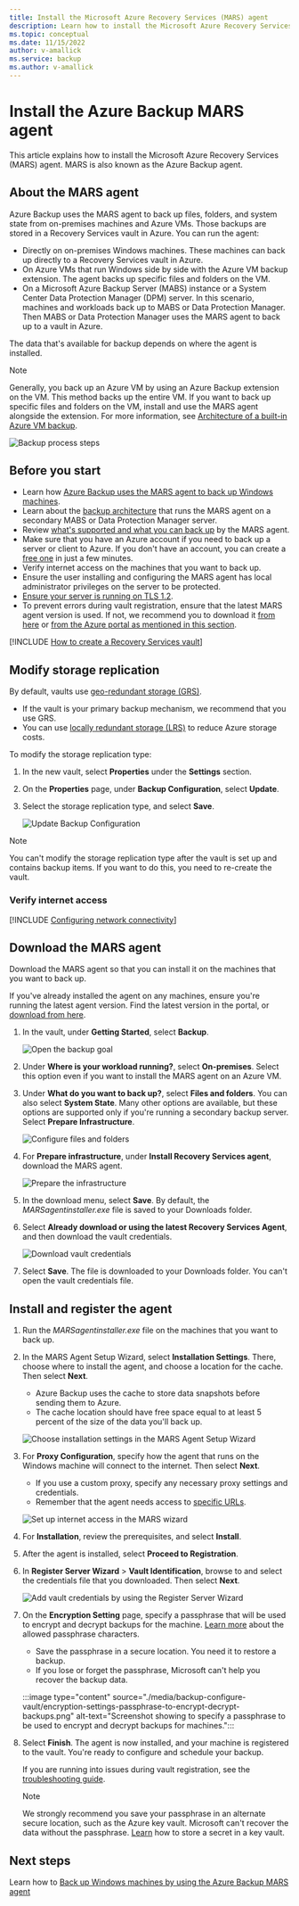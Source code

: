 ```yaml
---
title: Install the Microsoft Azure Recovery Services (MARS) agent
description: Learn how to install the Microsoft Azure Recovery Services (MARS) agent to back up Windows machines.
ms.topic: conceptual
ms.date: 11/15/2022
author: v-amallick
ms.service: backup
ms.author: v-amallick
---
```


# Install the Azure Backup MARS agent

This article explains how to install the Microsoft Azure Recovery Services (MARS) agent. MARS is also known as the Azure Backup agent.

## About the MARS agent

Azure Backup uses the MARS agent to back up files, folders, and system state from on-premises machines and Azure VMs. Those backups are stored in a Recovery Services vault in Azure. You can run the agent:

* Directly on on-premises Windows machines. These machines can back up directly to a Recovery Services vault in Azure.
* On Azure VMs that run Windows side by side with the Azure VM backup extension. The agent backs up specific files and folders on the VM.
* On a Microsoft Azure Backup Server (MABS) instance or a System Center Data Protection Manager (DPM) server. In this scenario, machines and workloads back up to MABS or Data Protection Manager. Then MABS or Data Protection Manager uses the MARS agent to back up to a vault in Azure.

The data that's available for backup depends on where the agent is installed.

> [!NOTE]
> Generally, you back up an Azure VM by using an Azure Backup extension on the VM. This method backs up the entire VM. If you want to back up specific files and folders on the VM, install and use the MARS agent alongside the extension. For more information, see [Architecture of a built-in Azure VM backup](backup-architecture.md#architecture-built-in-azure-vm-backup).

![Backup process steps](./media/backup-configure-vault/initial-backup-process.png)

## Before you start

* Learn how [Azure Backup uses the MARS agent to back up Windows machines](backup-architecture.md#architecture-direct-backup-of-on-premises-windows-server-machines-or-azure-vm-files-or-folders).
* Learn about the [backup architecture](backup-architecture.md#architecture-back-up-to-dpmmabs) that runs the MARS agent on a secondary MABS or Data Protection Manager server.
* Review [what's supported and what you can back up](backup-support-matrix-mars-agent.md) by the MARS agent.
* Make sure that you have an Azure account if you need to back up a server or client to Azure. If you don't have an account, you can create a [free one](https://azure.microsoft.com/free/) in just a few minutes.
* Verify internet access on the machines that you want to back up.
* Ensure the user installing and configuring the MARS agent has local administrator privileges on the server to be protected.
* [Ensure your server is running on TLS 1.2](transport-layer-security.md).
* To prevent errors during vault registration, ensure that the latest MARS agent version is used. If not, we recommend you to download it [from here](https://aka.ms/azurebackup_agent) or [from the Azure portal as mentioned in this section](#download-the-mars-agent).

[!INCLUDE [How to create a Recovery Services vault](../../includes/backup-create-rs-vault.md)]

## Modify storage replication

By default, vaults use [geo-redundant storage (GRS)](../storage/common/storage-redundancy.md#geo-redundant-storage).

* If the vault is your primary backup mechanism, we recommend that you use GRS.
* You can use [locally redundant storage (LRS)](../storage/common/storage-redundancy.md#locally-redundant-storage) to reduce Azure storage costs.

To modify the storage replication type:

1. In the new vault, select **Properties** under the **Settings** section.

1. On the **Properties** page, under **Backup Configuration**, select **Update**.

1. Select the storage replication type, and select **Save**.

    ![Update Backup Configuration](./media/backup-afs/backup-configuration.png)

> [!NOTE]
> You can't modify the storage replication type after the vault is set up and contains backup items. If you want to do this, you need to re-create the vault.
>

### Verify internet access

[!INCLUDE [Configuring network connectivity](../../includes/backup-network-connectivity.md)]

## Download the MARS agent

Download the MARS agent so that you can install it on the machines that you want to back up.

If you've already installed the agent on any machines, ensure you're running the latest agent version. Find the latest version in the portal, or [download from here](https://aka.ms/azurebackup_agent).

1. In the vault, under **Getting Started**, select **Backup**.

    ![Open the backup goal](./media/backup-try-azure-backup-in-10-mins/open-backup-settings.png)

1. Under **Where is your workload running?**, select **On-premises**. Select this option even if you want to install the MARS agent on an Azure VM.
1. Under **What do you want to back up?**, select **Files and folders**. You can also select **System State**. Many other options are available, but these options are supported only if you're running a secondary backup server. Select **Prepare Infrastructure**.

    ![Configure files and folders](./media/backup-try-azure-backup-in-10-mins/set-file-folder.png)

1. For **Prepare infrastructure**, under **Install Recovery Services agent**, download the MARS agent.

    ![Prepare the infrastructure](./media/backup-try-azure-backup-in-10-mins/choose-agent-for-server-client.png)

1. In the download menu, select **Save**. By default, the *MARSagentinstaller.exe* file is saved to your Downloads folder.

1. Select **Already download or using the latest Recovery Services Agent**, and then download the vault credentials.

    ![Download vault credentials](./media/backup-try-azure-backup-in-10-mins/download-vault-credentials.png)

1. Select **Save**. The file is downloaded to your Downloads folder. You can't open the vault credentials file.

## Install and register the agent

1. Run the *MARSagentinstaller.exe* file on the machines that you want to back up.
1. In the MARS Agent Setup Wizard, select **Installation Settings**. There, choose where to install the agent, and choose a location for the cache. Then select **Next**.
   * Azure Backup uses the cache to store data snapshots before sending them to Azure.
   * The cache location should have free space equal to at least 5 percent of the size of the data you'll back up.

    ![Choose installation settings in the MARS Agent Setup Wizard](./media/backup-configure-vault/mars1.png)

1. For **Proxy Configuration**, specify how the agent that runs on the Windows machine will connect to the internet. Then select **Next**.

   * If you use a custom proxy, specify any necessary proxy settings and credentials.
   * Remember that the agent needs access to [specific URLs](#before-you-start).

    ![Set up internet access in the MARS wizard](./media/backup-configure-vault/mars2.png)

1. For **Installation**, review the prerequisites, and select **Install**.
1. After the agent is installed, select **Proceed to Registration**.
1. In **Register Server Wizard** > **Vault Identification**, browse to and select the credentials file that you downloaded. Then select **Next**.

    ![Add vault credentials by using the Register Server Wizard](./media/backup-configure-vault/register1.png)

1. On the **Encryption Setting** page, specify a passphrase that will be used to encrypt and decrypt backups for the machine. [Learn more](backup-azure-file-folder-backup-faq.yml#what-characters-are-allowed-for-the-passphrase-) about the allowed passphrase characters.

    * Save the passphrase in a secure location. You need it to restore a backup.
    * If you lose or forget the passphrase, Microsoft can't help you recover the backup data.

   :::image type="content" source="./media/backup-configure-vault/encryption-settings-passphrase-to-encrypt-decrypt-backups.png" alt-text="Screenshot showing to specify a passphrase to be used to encrypt and decrypt backups for machines.":::

1. Select **Finish**. The agent is now installed, and your machine is registered to the vault. You're ready to configure and schedule your backup.

   If you are running into issues during vault registration, see the [troubleshooting guide](backup-azure-mars-troubleshoot.md#invalid-vault-credentials-provided).

   >[!Note]
   >We strongly recommend you save your passphrase in an alternate secure location, such as the Azure key vault. Microsoft can't recover the data without the passphrase. [Learn](../key-vault/secrets/quick-create-portal.md) how to store a secret in a key vault.

## Next steps

Learn how to [Back up Windows machines by using the Azure Backup MARS agent](backup-windows-with-mars-agent.md)